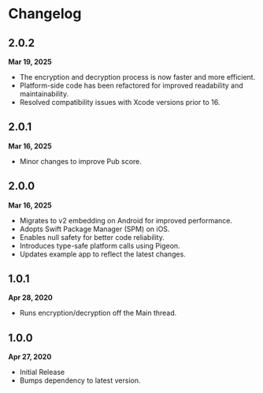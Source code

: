 # Changelog

## 2.0.2

**Mar 19, 2025**

- The encryption and decryption process is now faster and more efficient.
- Platform-side code has been refactored for improved readability and maintainability.
- Resolved compatibility issues with Xcode versions prior to 16.

## 2.0.1

**Mar 16, 2025**

- Minor changes to improve Pub score.

## 2.0.0

**Mar 16, 2025**

- Migrates to v2 embedding on Android for improved performance.
- Adopts Swift Package Manager (SPM) on iOS.
- Enables null safety for better code reliability.
- Introduces type-safe platform calls using Pigeon.
- Updates example app to reflect the latest changes.

## 1.0.1

**Apr 28, 2020**

- Runs encryption/decryption off the Main thread.

## 1.0.0

**Apr 27, 2020**

- Initial Release
- Bumps dependency to latest version.
